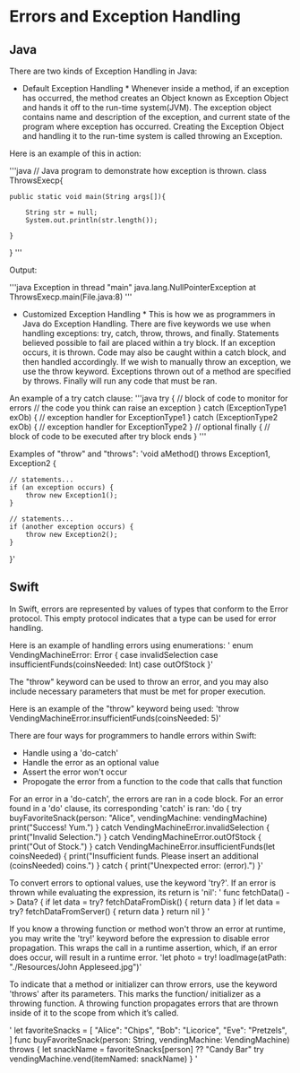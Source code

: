 # Errors and Exception Handling

## Java

There are two kinds of Exception Handling in Java:
* Default Exception Handling *
Whenever inside a method, if an exception has occurred, the method creates an Object known as Exception Object and hands it off to
the run-time system(JVM). The exception object contains name and description of the exception, and current state of the program 
where exception has occurred. Creating the Exception Object and handling it to the run-time system is called throwing an Exception.

Here is an example of this in action:

'''java
// Java program to demonstrate how exception is thrown.
class ThrowsExecp{
    
    public static void main(String args[]){
         
        String str = null;
        System.out.println(str.length());
         
    }
}
'''

Output:

'''java
Exception in thread "main" java.lang.NullPointerException
    at ThrowsExecp.main(File.java:8)
'''

* Customized Exception Handling *
This is how we as programmers in Java do Exception Handling. There are five keywords we use when handling exceptions: try, catch,
throw, throws, and finally. Statements believed possible to fail are placed within a try block. If an exception occurs, it is thrown.
Code may also be caught within a catch block, and then handled accordingly. If we wish to manually throw an exception, we use the throw
keyword. Exceptions thrown out of a method are specified by throws. Finally will run any code that must be ran.

An example of a try catch clause:
'''java
try {
// block of code to monitor for errors
// the code you think can raise an exception
}
catch (ExceptionType1 exOb) {
// exception handler for ExceptionType1
}
catch (ExceptionType2 exOb) {
// exception handler for ExceptionType2
}
// optional
finally {
// block of code to be executed after try block ends
}
'''

Examples of "throw" and "throws":
'void aMethod() throws Exception1, Exception2 {
 
    // statements...
    if (an exception occurs) {
        throw new Exception1();
    }
 
    // statements...
    if (another exception occurs) {
        throw new Exception2();
    }
}'

## Swift

In Swift, errors are represented by values of types that conform to the Error protocol. This empty protocol indicates that a
type can be used for error handling.

Here is an example of handling errors using enumerations:
'
    enum VendingMachineError: Error {
        case invalidSelection
        case insufficientFunds(coinsNeeded: Int)
        case outOfStock
    }'
    
The "throw" keyword can be used to throw an error, and you may also include necessary parameters that must be met for proper 
execution.

Here is an example of the "throw" keyword being used: 
'throw VendingMachineError.insufficientFunds(coinsNeeded: 5)'

There are four ways for programmers to handle errors within Swift: 
  * Handle using a 'do-catch'
  * Handle the error as an optional value
  * Assert the error won't occur
  * Propogate the error from a function to the code that calls that function
  
For an error in a 'do-catch', the errors are ran in a code block. For an error found in a 'do' clause, its corresponding 'catch'
is ran:
'do {
    try buyFavoriteSnack(person: "Alice", vendingMachine: vendingMachine)
    print("Success! Yum.")
} catch VendingMachineError.invalidSelection {
    print("Invalid Selection.")
} catch VendingMachineError.outOfStock {
    print("Out of Stock.")
} catch VendingMachineError.insufficientFunds(let coinsNeeded) {
    print("Insufficient funds. Please insert an additional \(coinsNeeded) coins.")
} catch {
    print("Unexpected error: \(error).")
}'

To convert errors to optional values, use the keyword 'try?'. If an error is thrown while evaluating the expression, its return 
is 'nil':
'
    func fetchData() -> Data? {
        if let data = try? fetchDataFromDisk() { return data }
        if let data = try? fetchDataFromServer() { return data }
        return nil
    }
'

If you know a throwing function or method won't throw an error at runtime, you may write the 'try!' keyword before the expression
to disable error propagation. This wraps the call in a runtime assertion, which, if an error does occur, will result in a 
runtime error.
'let photo = try! loadImage(atPath: "./Resources/John Appleseed.jpg")'

To indicate that a method or initializer can throw errors, use the keyword 'throws' after its parameters. This marks the function/
initializer as a throwing function. A throwing function propagates errors that are thrown inside of it to the scope from which it’s
called. 

'
    let favoriteSnacks = [
        "Alice": "Chips",
        "Bob": "Licorice",
        "Eve": "Pretzels",
    ]
    func buyFavoriteSnack(person: String, vendingMachine: VendingMachine) throws {
        let snackName = favoriteSnacks[person] ?? "Candy Bar"
        try vendingMachine.vend(itemNamed: snackName)
    }
'


